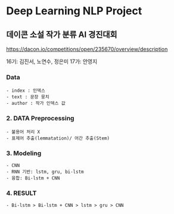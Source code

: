# Deep Learning NLP Project
## 데이콘 소설 작가 분류 AI 경진대회
https://dacon.io/competitions/open/235670/overview/description

16기: 김진서, 노연수, 정은미
17가: 안영지 

### **Data**
    - index : 인덱스
    - text : 문장 뭉치
    - author : 작가 인덱스 값

### **2. DATA Preprocessing**
    - 불용어 처리 X
    - 표제어 추출(lemmatation)/ 어간 추출(Stem)

### **3. Modeling**
    - CNN
    - RNN 기반: lstm, gru, bi-lstm
    - 융합: Bi-lstm + CNN
    
### **4. RESULT**
    - Bi-lstm > Bi-lstm + CNN > lstm > gru > CNN

